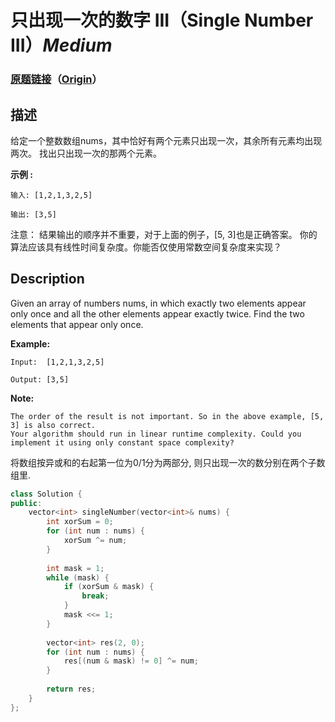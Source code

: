 # 只出现一次的数字 III（Single Number III）*Medium*
### [原题链接](https://leetcode-cn.com/problems/single-number-iii)（[Origin](https://leetcode.com/problems/single-number-iii)）
## 描述
给定一个整数数组nums，其中恰好有两个元素只出现一次，其余所有元素均出现两次。 找出只出现一次的那两个元素。

**示例 :**
```
输入: [1,2,1,3,2,5]

输出: [3,5]
```

注意：
	结果输出的顺序并不重要，对于上面的例子，[5, 3]也是正确答案。
	你的算法应该具有线性时间复杂度。你能否仅使用常数空间复杂度来实现？

## Description
Given an array of numbers nums, in which exactly two elements appear only once and all the other elements appear exactly twice. Find the two elements that appear only once.

**Example:**
```
Input:  [1,2,1,3,2,5]

Output: [3,5]
```
**Note:**

	The order of the result is not important. So in the above example, [5, 3] is also correct.
	Your algorithm should run in linear runtime complexity. Could you implement it using only constant space complexity?

将数组按异或和的右起第一位为0/1分为两部分, 则只出现一次的数分别在两个子数组里.
```c++
class Solution {
public:
    vector<int> singleNumber(vector<int>& nums) {
        int xorSum = 0;
        for (int num : nums) {
            xorSum ^= num;
        }
        
        int mask = 1;
        while (mask) {
            if (xorSum & mask) {
                break;
            }
            mask <<= 1;
        }
        
        vector<int> res(2, 0);
        for (int num : nums) {
            res[(num & mask) != 0] ^= num;
        }
        
        return res;
    }
};
```